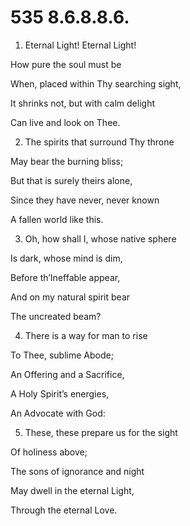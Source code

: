 # 535 8.6.8.8.6.

1.  Eternal Light! Eternal Light!

How pure the soul must be

When, placed within Thy searching sight,

It shrinks not, but with calm delight

Can live and look on Thee.

2.  The spirits that surround Thy throne

May bear the burning bliss;

But that is surely theirs alone,

Since they have never, never known

A fallen world like this.

3.  Oh, how shall I, whose native sphere

Is dark, whose mind is dim,

Before th’Ineffable appear,

And on my natural spirit bear

The uncreated beam?

4.  There is a way for man to rise

To Thee, sublime Abode;

An Offering and a Sacrifice,

A Holy Spirit’s energies,

An Advocate with God:

5.  These, these prepare us for the sight

Of holiness above;

The sons of ignorance and night

May dwell in the eternal Light,

Through the eternal Love.

